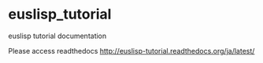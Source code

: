# euslisp_tutorial
euslisp tutorial documentation

Please access readthedocs
http://euslisp-tutorial.readthedocs.org/ja/latest/

